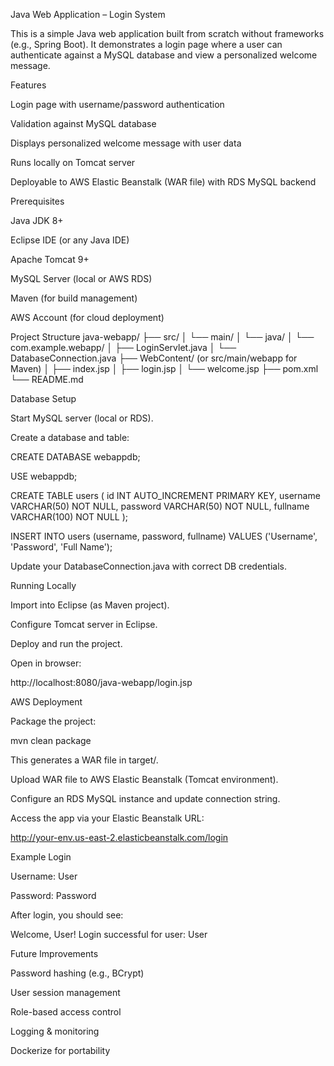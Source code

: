 Java Web Application – Login System

This is a simple Java web application built from scratch without frameworks (e.g., Spring Boot). It demonstrates a login page where a user can authenticate against a MySQL database and view a personalized welcome message.

Features

Login page with username/password authentication

Validation against MySQL database

Displays personalized welcome message with user data

Runs locally on Tomcat server

Deployable to AWS Elastic Beanstalk (WAR file) with RDS MySQL backend

Prerequisites

Java JDK 8+

Eclipse IDE (or any Java IDE)

Apache Tomcat 9+

MySQL Server (local or AWS RDS)

Maven (for build management)

AWS Account (for cloud deployment)

Project Structure
java-webapp/
 ├── src/
 │   └── main/
 │       └── java/
 │           └── com.example.webapp/
 │               ├── LoginServlet.java
 │               └── DatabaseConnection.java
 ├── WebContent/ (or src/main/webapp for Maven)
 │   ├── index.jsp
 │   ├── login.jsp
 │   └── welcome.jsp
 ├── pom.xml
 └── README.md

Database Setup

Start MySQL server (local or RDS).

Create a database and table:

CREATE DATABASE webappdb;

USE webappdb;

CREATE TABLE users (
    id INT AUTO_INCREMENT PRIMARY KEY,
    username VARCHAR(50) NOT NULL,
    password VARCHAR(50) NOT NULL,
    fullname VARCHAR(100) NOT NULL
);

INSERT INTO users (username, password, fullname)
VALUES ('Username', 'Password', 'Full Name');


Update your DatabaseConnection.java with correct DB credentials.

Running Locally

Import into Eclipse (as Maven project).

Configure Tomcat server in Eclipse.

Deploy and run the project.

Open in browser:

http://localhost:8080/java-webapp/login.jsp

AWS Deployment

Package the project:

mvn clean package


This generates a WAR file in target/.

Upload WAR file to AWS Elastic Beanstalk (Tomcat environment).

Configure an RDS MySQL instance and update connection string.

Access the app via your Elastic Beanstalk URL:

http://your-env.us-east-2.elasticbeanstalk.com/login

Example Login

Username: User

Password: Password

After login, you should see:

Welcome, User!
Login successful for user: User

Future Improvements

Password hashing (e.g., BCrypt)

User session management

Role-based access control

Logging & monitoring

Dockerize for portability
